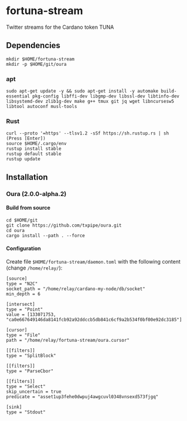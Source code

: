 # fortuna-stream
Twitter streams for the Cardano token TUNA

## Dependencies
```
mkdir $HOME/fortuna-stream
mkdir -p $HOME/git/oura
```

### apt
```
sudo apt-get update -y && sudo apt-get install -y automake build-essential pkg-config libffi-dev libgmp-dev libssl-dev libtinfo-dev libsystemd-dev zlib1g-dev make g++ tmux git jq wget libncursesw5 libtool autoconf musl-tools
```

### Rust
```
curl --proto '=https' --tlsv1.2 -sSf https://sh.rustup.rs | sh    (Press [Enter])
source $HOME/.cargo/env
rustup install stable
rustup default stable
rustup update
```

## Installation
### Oura (2.0.0-alpha.2)
#### Build from source
```
cd $HOME/git
git clone https://github.com/txpipe/oura.git
cd oura
cargo install --path . --force
```

#### Configuration
Create file `$HOME/fortuna-stream/daemon.toml` with the following content (change `/home/relay/`):
```
[source]
type = "N2C"
socket_path = "/home/relay/cardano-my-node/db/socket"
min_depth = 6

[intersect]
type = "Point"
value = [133071753, "ca0e667649146da8141fcb92a92ddccb5db841c6cf9a2b534f0bf00e92dc3185"]

[cursor]
type = "File"
path = "/home/relay/fortuna-stream/oura.cursor"

[[filters]]
type = "SplitBlock"

[[filters]]
type = "ParseCbor"

[[filters]]
type = "Select"
skip_uncertain = true
predicate = "asset1up3fehe0dwpuj4awgcuvl0348vnsexd573fjgq"

[sink]
type = "Stdout"
```
